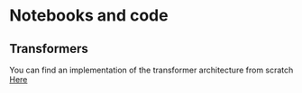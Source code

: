 # Notebooks and code 

## Transformers

You can find an implementation of the transformer architecture from scratch [Here](https://github.com/aryamanpandya99/Transformers)